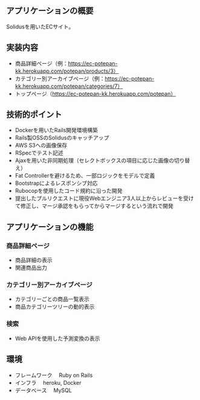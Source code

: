 ## アプリケーションの概要
Solidusを用いたECサイト。

## 実装内容
- 商品詳細ページ（例：https://ec-potepan-kk.herokuapp.com/potepan/products/3）
- カテゴリー別アーカイブページ（例：https://ec-potepan-kk.herokuapp.com/potepan/categories/7）
- トップページ（https://ec-potepan-kk.herokuapp.com/potepan）

## 技術的ポイント
- Dockerを用いたRails開発環境構築
- Rails製OSSのSolidusのキャッチアップ
- AWS S3への画像保存
- RSpecでテスト記述
- Ajaxを用いた非同期処理（セレクトボックスの項目に応じた画像の切り替え）
- Fat Controllerを避けるため、一部ロジックをモデルで定義
- Bootstrapによるレスポンシブ対応
- Rubocopを使用したコード規約に沿った開発
- 提出したプルリクエストに現役Webエンジニア3人以上からレビューを受けて修正し、マージ承認をもらってからマージするという流れで開発

## アプリケーションの機能
### 商品詳細ページ
- 商品詳細の表示
- 関連商品出力

### カテゴリー別アーカイブページ
- カテゴリーごとの商品一覧表示
- 商品カテゴリーツリーの動的表示

### 検索
- Web APIを使用した予測変換の表示

## 環境
- フレームワーク
　Ruby on Rails
- インフラ
　heroku, Docker
- データベース
　MySQL